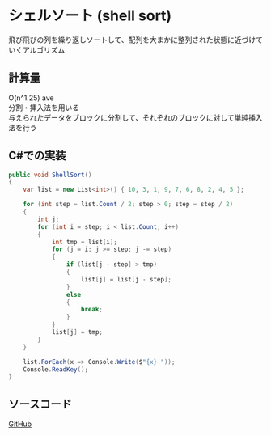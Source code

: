 # シェルソート (shell sort)
飛び飛びの列を繰り返しソートして、配列を大まかに整列された状態に近づけていくアルゴリズム

## 計算量
O(n^1.25) ave<br>
分割・挿入法を用いる<br>
与えられたデータをブロックに分割して、それぞれのブロックに対して単純挿入法を行う<br>

## C#での実装
```C#
public void ShellSort()
{
    var list = new List<int>() { 10, 3, 1, 9, 7, 6, 8, 2, 4, 5 };

    for (int step = list.Count / 2; step > 0; step = step / 2)
    {
        int j;
        for (int i = step; i < list.Count; i++)
        {
            int tmp = list[i];
            for (j = i; j >= step; j -= step)
            {
                if (list[j - step] > tmp)
                {
                    list[j] = list[j - step];
                }
                else
                {
                    break;
                }
            }
            list[j] = tmp;
        }
    }

    list.ForEach(x => Console.Write($"{x} "));
    Console.ReadKey();
}
```

## ソースコード
[GitHub](https://github.com/pixcelo/Algorithm_csharp/blob/main/Algorithms/Service/SortService.cs)
